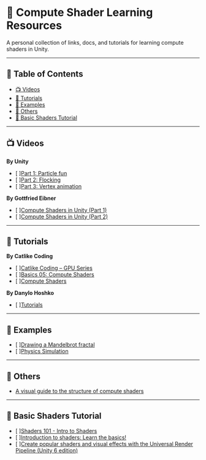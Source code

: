 # 🔗 Compute Shader Learning Resources

A personal collection of links, docs, and tutorials for learning compute shaders in Unity.

---

## 📜 Table of Contents
- [📺 Videos](#-videos)
- [📘 Tutorials](#-tutorials)
- [🧪 Examples](#-examples)
- [📎 Others](#-others)
- [🎨 Basic Shaders Tutorial](#-basic-shaders-tutorial)

---

## 📺 Videos

**By Unity**
- [ ][Part 1: Particle fun](https://www.youtube.com/watch?v=omZap7XHxKc)
- [ ][Part 2: Flocking](https://www.youtube.com/watch?v=1rOinLsyXAA)
- [ ][Part 3: Vertex animation](https://www.youtube.com/watch?v=kcDtiqXRVOc)

**By Gottfried Eibner**
- [ ][Compute Shaders in Unity (Part 1)](https://www.youtube.com/watch?v=CSiPjJI2c94)
- [ ][Compute Shaders in Unity (Part 2)](https://www.youtube.com/watch?v=7AYqxSz635g)

---

## 📘 Tutorials

**By Catlike Coding**
- [ ][Catlike Coding – GPU Series](https://catlikecoding.com/unity/tutorials/)
- [ ][Basics 05: Compute Shaders](https://bitbucket.org/catlikecodingunitytutorials/basics-05-compute-shaders/src/master/)
- [ ][Compute Shaders](https://catlikecoding.com/unity/tutorials/basics/compute-shaders/)

**By Danylo Hoshko**
- [ ][Tutorials](https://www.artstation.com/degged/blog)

---

## 🧪 Examples

- [ ][Drawing a Mandelbrot fractal](https://www.reddit.com/r/Unity3D/comments/7pa6bq/drawing_mandelbrot_fractal_using_gpu_compute/)
- [ ][Physics Simulation](https://www.reddit.com/r/Unity3D/comments/7ppldz/physics_simulation_on_gpu_with_compute_shader_in/)

---

## 📎 Others

- [A visual guide to the structure of compute shaders](https://www.reddit.com/r/Unity3D/comments/1eywb95/a_visual_guide_to_the_structure_of_compute_shaders/)

---

## 🎨 Basic Shaders Tutorial

- [ ][Shaders 101 - Intro to Shaders](https://www.youtube.com/watch?v=T-HXmQAMhG0)
- [ ][Introduction to shaders: Learn the basics!](https://www.youtube.com/watch?v=3mfvZ-mdtZQ)
- [ ][Create popular shaders and visual effects with the Universal Render Pipeline (Unity 6 edition)](https://unity.com/resources/create-shaders-visual-effects-urp-unity-6)
